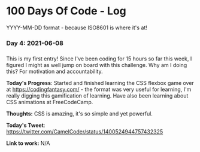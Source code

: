 # 100 Days Of Code - Log
YYYY-MM-DD format - because ISO8601 is where it's at!

### Day 4: 2021-06-08
##### 

This is my first entry! Since I've been coding for 15 hours so far this week, I figured I might as well jump on board with this challenge. Why am I doing this? For motivation and accountability.

**Today's Progress**: Started and finished learning the CSS flexbox game over at https://codingfantasy.com/ - the format was very useful for learning, I'm really digging this gamification of learning. Have also been learning about CSS animations at FreeCodeCamp.

**Thoughts:** CSS is amazing, it's so simple and yet powerful.

**Today's Tweet**: https://twitter.com/CamelCoder/status/1400524944757432325

**Link to work:** N/A
